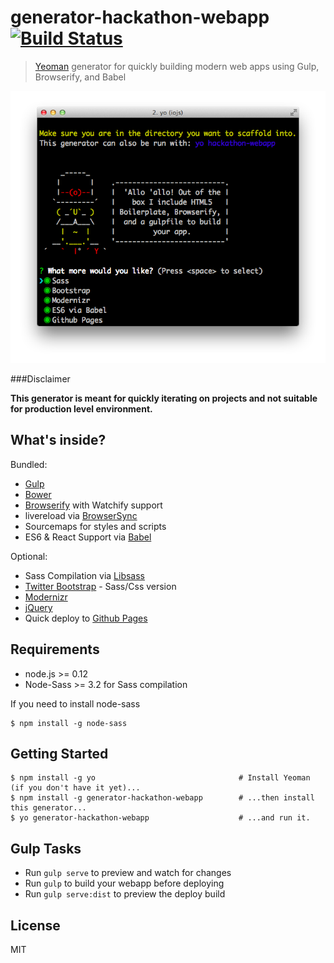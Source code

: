 # generator-hackathon-webapp [![Build Status](https://travis-ci.org/timotius02/generator-hackathon-webapp.svg?branch=master)](https://travis-ci.org/timotius02/generator-hackathon-webapp)

> [Yeoman](http://yeoman.io) generator for quickly building modern web apps using Gulp, Browserify, and Babel

![](screenshot.png)

###Disclaimer

**This generator is meant for quickly iterating on projects and not suitable for production level environment.**

## What's inside?

Bundled:

* [Gulp](http://gulpjs.com/)
* [Bower](http://bower.io/)
* [Browserify](http://browserify.org/) with Watchify support 
* livereload via [BrowserSync](http://www.browsersync.io/)
* Sourcemaps for styles and scripts
* ES6 & React Support via [Babel](https://babeljs.io/)

Optional: 

* Sass Compilation via [Libsass](http://libsass.org/)
* [Twitter Bootstrap](http://getbootstrap.com/) - Sass/Css version
* [Modernizr](http://modernizr.com/)
* [jQuery](https://jquery.com/)
* Quick deploy to [Github Pages](https://pages.github.com/)


## Requirements

* node.js >= 0.12
* Node-Sass >= 3.2 for Sass compilation

If you need to install node-sass
```
$ npm install -g node-sass
```

## Getting Started

```
$ npm install -g yo                                # Install Yeoman (if you don't have it yet)...
$ npm install -g generator-hackathon-webapp   	   # ...then install this generator...
$ yo generator-hackathon-webapp                    # ...and run it.
```

## Gulp Tasks

- Run `gulp serve` to preview and watch for changes
- Run `gulp` to build your webapp before deploying
- Run `gulp serve:dist` to preview the deploy build

## License

MIT